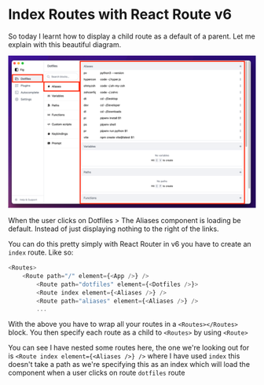 # Index Routes with React Route v6

So today I learnt how to display a child route as a default of a parent. Let me explain with this beautiful diagram.

![](images/../../../images/routes.png)

When the user clicks on Dotfiles > The Aliases component is loading be default. Instead of just displaying nothing to the right of the links.

You can do this pretty simply with React Router in v6 you have to create an `index` route. Like so:

```js
<Routes>
    <Route path="/" element={<App />} />
        <Route path="dotfiles" element={<Dotfiles />}>
        <Route index element={<Aliases />} />
        <Route path="aliases" element={<Aliases />} />
        ...
```
    
With the above you have to wrap all your routes in a `<Routes></Routes>` block. You then specify each route as a child to `<Routes>` by using `<Route>`

You can see I have nested some routes here, the one we're looking out for is `<Route index element={<Aliases />} />` where I have used `index` this doesn't take a path as we're specifying this as an index which will load the component when a user clicks on route `dotfiles` route